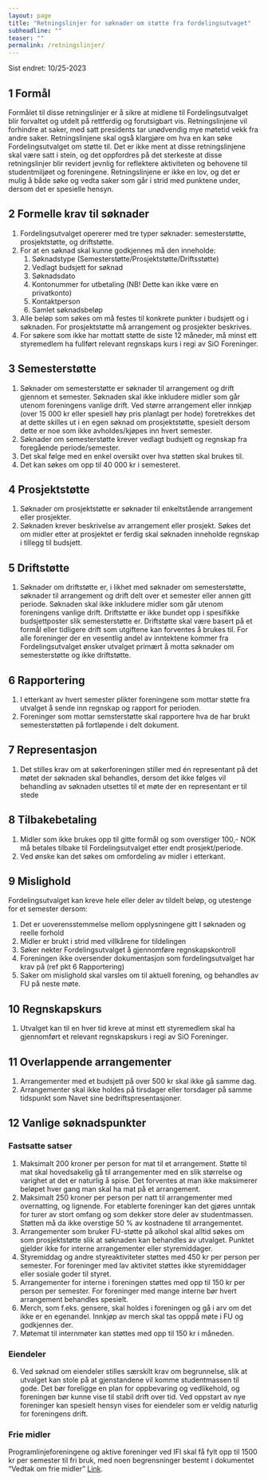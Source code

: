 ```yaml
---
layout: page
title: "Retningslinjer for søknader om støtte fra fordelingsutvaget"
subheadline: ""
teaser: ""
permalink: /retningslinjer/
---
```


Sist endret: 10/25-2023

## 1 Formål

Formålet til disse retningslinjer er å sikre at midlene til Fordelingsutvalget blir forvaltet og utdelt på rettferdig og forutsigbart vis. Retningslinjene vil forhindre at saker, med satt presidents tar unødvendig mye møtetid vekk fra andre saker. Retningslinjene skal også klargjøre om hva en kan søke Fordelingsutvalget om støtte til. Det er ikke ment at disse retningslinjene skal være satt i stein, og det oppfordres på det sterkeste at disse retningslinjer blir revidert jevnlig for reflektere aktiviteten og behovene til studentmiljøet og foreningene. Retningslinjene er ikke en lov, og det er mulig å både søke og vedta saker som går i strid med punktene under, dersom det er spesielle hensyn.

## 2 Formelle krav til søknader

1. Fordelingsutvalget opererer med tre typer søknader: semesterstøtte, prosjektstøtte, og driftstøtte.
2. For at en søknad skal kunne godkjennes må den inneholde:
   1. Søknadstype (Semesterstøtte/Prosjektstøtte/Driftsstøtte)
   2. Vedlagt budsjett for søknad
   3. Søknadsdato
   4. Kontonummer for utbetaling (NB! Dette kan ikke være en privatkonto)
   5. Kontaktperson
   6. Samlet søknadsbeløp
3. Alle beløp som søkes om må festes til konkrete punkter i budsjett og i søknaden. For prosjektstøtte må arrangement og prosjekter beskrives.
4. For søkere som ikke har mottatt støtte de siste 12 måneder, må minst ett styremedlem ha fullført relevant regnskaps kurs i regi av SiO Foreninger.

## 3 Semesterstøtte

1. Søknader om semesterstøtte er søknader til arrangement og drift gjennom et semester. Søknaden skal ikke inkludere midler som går utenom foreningens vanlige drift. Ved større arrangement eller innkjøp (over 15 000 kr eller spesiell høy pris planlagt per hode) foretrekkes det at dette skilles ut i en egen søknad om prosjektstøtte, spesielt dersom dette er noe som ikke avholdes/kjøpes inn hvert semester.
2. Søknader om semesterstøtte krever vedlagt budsjett og regnskap fra foregående periode/semester.
3. Det skal følge med en enkel oversikt over hva støtten skal brukes til.
4. Det kan søkes om opp til 40 000 kr i semesteret.

## 4 Prosjektstøtte

1. Søknader om prosjektstøtte er søknader til enkeltstående arrangement eller prosjekter.
2. Søknaden krever beskrivelse av arrangement eller prosjekt. Søkes det om midler etter at prosjektet er ferdig skal søknaden inneholde regnskap i tillegg til budsjett.

## 5 Driftstøtte

1. Søknader om driftstøtte er, i likhet med søknader om semesterstøtte, søknader til arrangement og drift delt over et semester eller annen gitt periode. Søknaden skal ikke inkludere midler som går utenom foreningens vanlige drift. Driftstøtte er ikke bundet opp i spesifikke budsjettposter slik semesterstøtte er. Driftstøtte skal være basert på et formål eller tidligere drift som utgiftene kan forventes å brukes til. For alle foreninger der en vesentlig andel av inntektene kommer fra Fordelingsutvalget ønsker utvalget primært å motta søknader om semesterstøtte og ikke driftstøtte.

## 6 Rapportering

1. I etterkant av hvert semester plikter foreningene som mottar støtte fra utvalget å sende inn regnskap og rapport for perioden.
2. Foreninger som mottar semsterstøtte skal rapportere hva de har brukt semesterstøtten
   på fortløpende i delt dokument.

## 7 Representasjon

1. Det stilles krav om at søkerforeningen stiller med én representant på det møtet der søknaden skal behandles, dersom det ikke følges vil behandling av søknaden utsettes til et møte der en representant er til stede

## 8 Tilbakebetaling

1. Midler som ikke brukes opp til gitte formål og som overstiger 100,- NOK må betales tilbake til Fordelingsutvalget etter endt prosjekt/periode.
2. Ved ønske kan det søkes om omfordeling av midler i etterkant.

## 9 Mislighold

Fordelingsutvalget kan kreve hele eller deler av tildelt beløp, og utestenge for et semester dersom:

1. Det er uoverensstemmelse mellom opplysningene gitt I søknaden og reelle forhold
2. Midler er brukt i strid med villkårene for tildelingen
3. Søker nekter Fordelingsutvalget å gjennomføre regnskapskontroll
4. Foreningen ikke oversender dokumentasjon som fordelingsutvalget har krav på (ref pkt 6 Rapportering)
5. Saker om mislighold skal varsles om til aktuell forening, og behandles av FU på neste møte.

## 10 Regnskapskurs

1. Utvalget kan til en hver tid kreve at minst ett styremedlem skal ha gjennomført et relevant regnskapskurs i regi av SiO Foreninger.

## 11 Overlappende arrangementer
1. Arrangementer med et budsjett på over 500 kr skal ikke gå samme dag.
2. Arrangementer skal ikke holdes på tirsdager eller torsdager på samme tidspunkt som Navet sine bedriftspresentasjoner.

## 12 Vanlige søknadspunkter

### Fastsatte satser

1. Maksimalt 200 kroner per person for mat til et arrangement. Støtte til mat
   skal hovedsakelig gå til arrangementer med en slik størrelse og varighet at
   det er naturlig å spise. Det forventes at man ikke maksimerer beløpet hver
   gang man skal ha mat på et arrangement.
2. Maksimalt 250 kroner per person per natt til arrangementer med overnatting,
   og lignende. For etablerte foreninger kan det gjøres unntak for turer av stort
   omfang og som dekker store deler av studentmassen. Støtten må da ikke
   overstige 50 % av kostnadene til arrangementet.
3. Arrangementer som bruker FU-støtte på alkohol skal alltid søkes om som prosjektstøtte slik at søknaden kan behandles av utvalget. Punktet gjelder ikke for interne arrangementer eller styremiddager.
4. Styremiddag og andre styreaktiviteter støttes med 450 kr per person per semester. For foreninger med lav aktivitet støttes ikke styremiddager eller sosiale goder til styret.
5. Arrangementer for interne i foreningen støttes med opp til 150 kr per person per semester. For foreninger med mange interne bør hvert arrangement behandles spesielt.
6. Merch, som f.eks. gensere, skal holdes i foreningen og gå i arv om det ikke er en egenandel. Innkjøp av merch skal tas opppå møte i FU og godkjennes der.
7. Møtemat til internmøter kan støttes med opp til 150 kr i måneden.

### Eiendeler

6. Ved søknad om eiendeler stilles særskilt krav om begrunnelse, slik at utvalget kan stole på at gjenstandene vil komme studentmassen til gode. Det bør foreligge en plan for oppbevaring og vedlikehold, og foreningen bør kunne vise til stabil drift over tid. Ved oppstart av nye foreninger kan spesielt hensyn vises for eiendeler som er veldig naturlig for foreningens drift.

### Frie midler

Programlinjeforeningene og aktive foreninger ved IFI skal få fylt opp til 1500 kr per semester til fri bruk, med noen begrensninger bestemt i dokumentet “Vedtak om frie midler” [Link](https://fordelingsutvalget.org/midler/).
